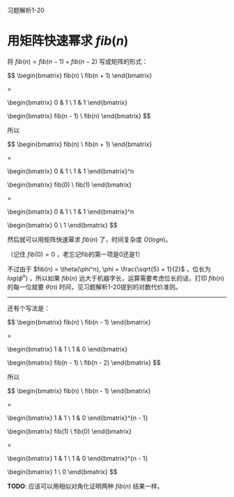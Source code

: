 习题解析1-20

# 用矩阵快速幂求 $fib(n)$

将 $fib(n) = fib(n - 1) + fib(n - 2)$ 写成矩阵的形式：

$$
\begin{bmatrix}
fib(n) \\
fib(n + 1)
\end{bmatrix}

=

\begin{bmatrix}
0 & 1 \\
1 & 1
\end{bmatrix}

\begin{bmatrix}
fib(n - 1) \\
fib(n)
\end{bmatrix}
$$

所以

$$
\begin{bmatrix}
fib(n) \\
fib(n + 1)
\end{bmatrix}

=

\begin{bmatrix}
0 & 1 \\
1 & 1
\end{bmatrix}^n

\begin{bmatrix}
fib(0) \\
fib(1)
\end{bmatrix}

=

\begin{bmatrix}
0 & 1 \\
1 & 1
\end{bmatrix}^n

\begin{bmatrix}
0 \\
1
\end{bmatrix}
$$

然后就可以用矩阵快速幂求 $fib(n)$ 了，时间复杂度 $O(logn)$。

（记住 $fib(0) = 0$ ，老忘记fib的第一项是0还是1）

不过由于 $fib(n) = \theta(\phi^n), \phi = \frac{\sqrt{5} + 1}{2}$ ，位长为 $log(\phi^n)$ ，所以如果 $fib(n)$ 远大于机器字长，运算需要考虑位长的话，打印 $fib(n)$ 的每一位就要 $\theta(n)$ 时间，见习题解析1-20提到的对数代价准则。

---

还有个写法是：

$$
\begin{bmatrix}
fib(n) \\
fib(n - 1)
\end{bmatrix}

=

\begin{bmatrix}
1 & 1 \\
1 & 0
\end{bmatrix}

\begin{bmatrix}
fib(n - 1) \\
fib(n - 2)
\end{bmatrix}
$$

所以

$$
\begin{bmatrix}
fib(n) \\
fib(n - 1)
\end{bmatrix}

=

\begin{bmatrix}
1 & 1 \\
1 & 0
\end{bmatrix}^{n - 1}

\begin{bmatrix}
fib(1) \\
fib(0)
\end{bmatrix}

=

\begin{bmatrix}
1 & 1 \\
1 & 0
\end{bmatrix}^{n - 1}

\begin{bmatrix}
1 \\
0
\end{bmatrix}
$$

**TODO**: 应该可以用相似对角化证明两种 $fib(n)$ 结果一样。